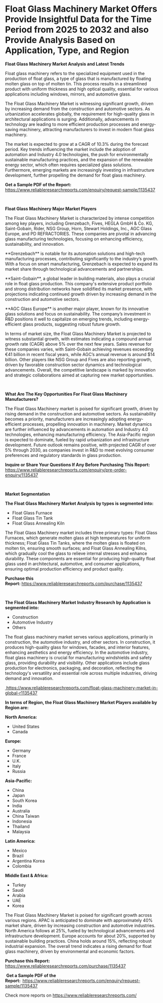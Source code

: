 <p><h1>Float Glass Machinery Market Offers Provide Insightful Data for the Time Period from 2025 to 2032 and also Provide Analysis Based on Application, Type, and Region</h1></p><p><strong>Float Glass Machinery Market Analysis and Latest Trends</strong></p>
<p><p>Float glass machinery refers to the specialized equipment used in the production of float glass, a type of glass that is manufactured by floating molten glass on top of molten tin. This process results in a streamlined product with uniform thickness and high optical quality, essential for various applications including windows, mirrors, and automotive glass.</p><p>The Float Glass Machinery Market is witnessing significant growth, driven by increasing demand from the construction and automotive sectors. As urbanization accelerates globally, the requirement for high-quality glass in architectural applications is surging. Additionally, advancements in technology are leading to more efficient production processes and energy-saving machinery, attracting manufacturers to invest in modern float glass machinery.</p><p>The market is expected to grow at a CAGR of 10.3% during the forecast period. Key trends influencing the market include the adoption of automation and Industry 4.0 technologies, the push for environmentally sustainable manufacturing practices, and the expansion of the renewable energy sector, which often requires specialized glass solutions. Furthermore, emerging markets are increasingly investing in infrastructure development, further propelling the demand for float glass machinery.</p></p>
<p><strong>Get a Sample PDF of the Report:&nbsp;</strong> <a href="https://www.reliableresearchreports.com/enquiry/request-sample/1135437?utm_campaign=2104&utm_medium=2&utm_source=Github&utm_content=ia&utm_term=18022025&utm_id=float-glass-machinery">https://www.reliableresearchreports.com/enquiry/request-sample/1135437</a></p>
<p>&nbsp;</p>
<p><strong>Float Glass Machinery Major Market Players</strong></p>
<p><p>The Float Glass Machinery Market is characterized by intense competition among key players, including Grenzebach, Fives, HEGLA GmbH & Co. KG, Saint-Gobain, Rider, NSG Group, Horn, Stewart Holdings, Inc., AGC Glass Europe, and PD REFRACTORIES. These companies are pivotal in advancing glass manufacturing technologies, focusing on enhancing efficiency, sustainability, and innovation.</p><p>**Grenzebach** is notable for its automation solutions and high-tech manufacturing processes, contributing significantly to the industry’s growth. With a focus on smart manufacturing, Grenzebach is expected to expand its market share through technological advancements and partnerships.</p><p>**Saint-Gobain**, a global leader in building materials, also plays a crucial role in float glass production. This company's extensive product portfolio and strong distribution networks have solidified its market presence, with projections indicating continued growth driven by increasing demand in the construction and automotive sectors.</p><p>**AGC Glass Europe** is another major player, known for its innovative glass solutions and focus on sustainability. The company’s investment in R&D positions it well to capitalize on emerging trends, including energy-efficient glass products, suggesting robust future growth.</p><p>In terms of market size, the Float Glass Machinery Market is projected to witness substantial growth, with estimates indicating a compound annual growth rate (CAGR) above 5% over the next few years. Sales revenue for these companies varies, with Saint-Gobain achieving revenues exceeding €41 billion in recent fiscal years, while AGC’s annual revenue is around $14 billion. Other players like NSG Group and Fives are also reporting growth, driven by favorable construction sector dynamics and technological advancements. Overall, the competitive landscape is marked by innovation and strategic collaborations aimed at capturing new market opportunities.</p></p>
<p>&nbsp;</p>
<p><strong>What Are The Key Opportunities For Float Glass Machinery Manufacturers?</strong></p>
<p><p>The Float Glass Machinery market is poised for significant growth, driven by rising demand in the construction and automotive sectors. As sustainability becomes a priority, manufacturers are increasingly adopting energy-efficient processes, propelling innovation in machinery. Market dynamics are further influenced by advancements in automation and Industry 4.0 technologies, enhancing manufacturing efficiency. The Asia-Pacific region is expected to dominate, fueled by rapid urbanization and infrastructure development. Future outlook remains positive, with projected CAGR of over 5% through 2030, as companies invest in R&D to meet evolving consumer preferences and regulatory standards in glass production.</p></p>
<p><strong>Inquire or Share Your Questions If Any Before Purchasing This Report:</strong> <a href="https://www.reliableresearchreports.com/enquiry/pre-order-enquiry/1135437?utm_campaign=2104&utm_medium=2&utm_source=Github&utm_content=ia&utm_term=18022025&utm_id=float-glass-machinery">https://www.reliableresearchreports.com/enquiry/pre-order-enquiry/1135437</a></p>
<p>&nbsp;</p>
<p><strong>Market Segmentation</strong></p>
<p><strong>The Float Glass Machinery Market Analysis by types is segmented into:</strong></p>
<p><ul><li>Float Glass Furnace</li><li>Float Glass Tin Tank</li><li>Float Glass Annealing Kiln</li></ul></p>
<p><p>The Float Glass Machinery market includes three primary types: Float Glass Furnaces, which generate molten glass at high temperatures for uniform thickness; Float Glass Tin Tanks, where the molten glass is floated on molten tin, ensuring smooth surfaces; and Float Glass Annealing Kilns, which gradually cool the glass to relieve internal stresses and enhance durability. These components are essential for producing high-quality float glass used in architectural, automotive, and consumer applications, ensuring optimal production efficiency and product quality.</p></p>
<p><strong>Purchase this Report:&nbsp;</strong><a href="https://www.reliableresearchreports.com/purchase/1135437?utm_campaign=2104&utm_medium=2&utm_source=Github&utm_content=ia&utm_term=18022025&utm_id=float-glass-machinery">https://www.reliableresearchreports.com/purchase/1135437</a></p>
<p>&nbsp;</p>
<p><strong>The Float Glass Machinery Market Industry Research by Application is segmented into:</strong></p>
<p><ul><li>Construction</li><li>Automotive Industry</li><li>Others</li></ul></p>
<p><p>The float glass machinery market serves various applications, primarily in construction, the automotive industry, and other sectors. In construction, it produces high-quality glass for windows, facades, and interior features, enhancing aesthetics and energy efficiency. In the automotive industry, float glass machinery is crucial for manufacturing windshields and safety glass, providing durability and visibility. Other applications include glass production for electronics, packaging, and decoration, reflecting the technology's versatility and essential role across multiple industries, driving demand and innovation.</p></p>
<p><a href="https://www.reliableresearchreports.com/float-glass-machinery-market-in-global-r1135437?utm_campaign=2104&utm_medium=2&utm_source=Github&utm_content=ia&utm_term=18022025&utm_id=float-glass-machinery">&nbsp;https://www.reliableresearchreports.com/float-glass-machinery-market-in-global-r1135437</a></p>
<p><strong>In terms of Region, the Float Glass Machinery Market Players available by Region are:</strong></p>
<p>
    <p> <strong> North America: </strong>
        <ul>
            <li>United States</li>
            <li>Canada</li>
        </ul>
        </p> 
    <p> <strong> Europe: </strong>
        <ul>
            <li>Germany</li>
            <li>France</li>
            <li>U.K.</li>
            <li>Italy</li>
            <li>Russia</li>
        </ul>
        </p> 
    <p> <strong> Asia-Pacific: </strong>
        <ul>
            <li>China</li>
            <li>Japan</li>
            <li>South Korea</li>
            <li>India</li>
            <li>Australia</li>
            <li>China Taiwan</li>
            <li>Indonesia</li>
            <li>Thailand</li>
            <li>Malaysia</li>
        </ul>
        </p> 
    <p> <strong> Latin America: </strong>
        <ul>
            <li>Mexico</li>
            <li>Brazil</li>
            <li>Argentina Korea</li>
            <li>Colombia</li>
        </ul>
        </p> 
    <p> <strong> Middle East & Africa: </strong>
        <ul>
            <li>Turkey</li>
            <li>Saudi</li>
            <li>Arabia</li>
            <li>UAE</li>
            <li>Korea</li>
        </ul>
    </p>
    </p>
<p><p>The Float Glass Machinery Market is poised for significant growth across various regions. APAC is anticipated to dominate with approximately 40% market share, driven by increasing construction and automotive industries. North America follows at 25%, fueled by technological advancements and infrastructure development. Europe accounts for about 20%, supported by sustainable building practices. China holds around 15%, reflecting robust industrial expansion. The overall trend indicates a rising demand for float glass machinery, driven by environmental and economic factors.</p></p>
<p><strong>Purchase this Report: </strong><a href="https://www.reliableresearchreports.com/purchase/1135437?utm_campaign=2104&utm_medium=2&utm_source=Github&utm_content=ia&utm_term=18022025&utm_id=float-glass-machinery">https://www.reliableresearchreports.com/purchase/1135437</a></p>
<p>&nbsp;<strong>Get a Sample PDF of the Report:&nbsp;&nbsp;</strong><a href="https://www.reliableresearchreports.com/enquiry/request-sample/1135437?utm_campaign=2104&utm_medium=2&utm_source=Github&utm_content=ia&utm_term=18022025&utm_id=float-glass-machinery">https://www.reliableresearchreports.com/enquiry/request-sample/1135437</a></p>
<p><strong></strong></p>
<p>Check more reports on <a href="https://www.reliableresearchreports.com/?utm_campaign=2104&utm_medium=2&utm_source=Github&utm_content=ia&utm_term=18022025&utm_id=float-glass-machinery">https://www.reliableresearchreports.com/</a></p>